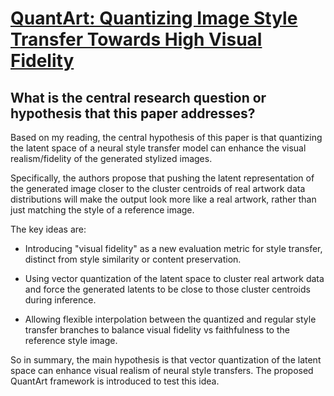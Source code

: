 # [QuantArt: Quantizing Image Style Transfer Towards High Visual Fidelity](https://arxiv.org/abs/2212.10431)

## What is the central research question or hypothesis that this paper addresses?

 Based on my reading, the central hypothesis of this paper is that quantizing the latent space of a neural style transfer model can enhance the visual realism/fidelity of the generated stylized images. 

Specifically, the authors propose that pushing the latent representation of the generated image closer to the cluster centroids of real artwork data distributions will make the output look more like a real artwork, rather than just matching the style of a reference image.

The key ideas are:

- Introducing "visual fidelity" as a new evaluation metric for style transfer, distinct from style similarity or content preservation. 

- Using vector quantization of the latent space to cluster real artwork data and force the generated latents to be close to those cluster centroids during inference.

- Allowing flexible interpolation between the quantized and regular style transfer branches to balance visual fidelity vs faithfulness to the reference style image.

So in summary, the main hypothesis is that vector quantization of the latent space can enhance visual realism of neural style transfers. The proposed QuantArt framework is introduced to test this idea.
